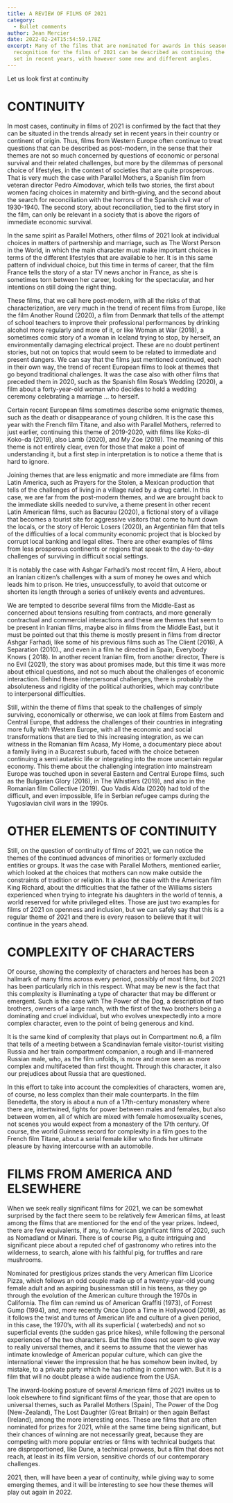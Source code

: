 ```yaml
---
title: A REVIEW OF FILMS OF 2021
category:
  - Bullet comments
author: Jean Mercier
date: 2022-02-24T15:54:59.178Z
excerpt: Many of the films that are nominated for awards in this season of
  recognition for the films of 2021 can be described as continuing the trends
  set in recent years, with however some new and different angles.
---
```

Let us look first at continuity

# CONTINUITY

In most cases, continuity in films of 2021 is confirmed by the fact that they can be situated in the trends already set in recent years in their country or continent of origin. 
Thus, films from Western Europe often continue to treat questions that can be described as post-modern, in the sense that their themes are not so much concerned by questions of economic or personal survival and their related challenges, but more by the dilemmas of personal choice of lifestyles, in the context of societies that are quite prosperous. That is very much the case with Parallel Mothers, a Spanish film from veteran director Pedro Almodovar, which tells two stories, the first about women facing choices in maternity and birth-giving, and the second about the search for reconciliation with the horrors of the Spanish civil war of 1930-1940. The second story, about reconciliation, tied to the first story in the film, can only be relevant in a society that is above the rigors of immediate economic survival.

In the same spirit as Parallel Mothers, other films of 2021 look at  individual choices in matters of partnership and marriage, such as The Worst Person in the World, in which the main character must make important choices in terms of the different lifestyles that are available to her. It is in this same pattern of individual choice, but this time in terms of career, that the film France tells the story of a star TV news anchor in France, as she is sometimes torn between her career, looking for the spectacular, and her intentions on still doing the right thing.

These films, that we call here post-modern, with all the risks of that characterization, are very much in the trend of recent films from Europe, like the film Another Round (2020), a film from Denmark that tells of the attempt of school teachers to improve their professional performances by drinking alcohol more regularly and more of it, or like Woman at War (2018), a sometimes comic story of a woman in Iceland trying to stop, by herself, an environmentally damaging electrical project. These are no doubt pertinent stories, but not on topics that would seem to be related to immediate and present dangers. 
We can say that the films just mentioned continued, each in their own way, the trend of recent European films to look at themes that go beyond traditional challenges. It was the case also with other films that preceded them in 2020, such as the Spanish film Rosa’s Wedding (2020), a film about a forty-year-old woman who decides to hold a wedding ceremony celebrating a marriage … to herself.

Certain recent European films sometimes describe some enigmatic themes, such as the death or disappearance of young children. It is the case this year with the French film Titane, and also with Parallel Mothers, referred to just earlier, continuing this theme of 2019-2020, with films like Koko-di Koko-da (2019), also Lamb (2020), and My Zoe (2019).  The meaning of this theme is not entirely clear, even for those that make a point of understanding it, but a first step in interpretation is to notice a theme that is hard to ignore.

Joining themes that are less enigmatic and more immediate are films from Latin America, such as Prayers for the Stolen, a Mexican production that tells of the challenges of living in a village ruled by a drug cartel. In this case, we are far from the post-modern themes, and we are brought back to the immediate skills needed to survive, a theme present in other recent Latin American films, such as Bacurau (2020), a fictional story of a village that becomes a tourist site for aggressive visitors that come to hunt down the locals, or the story of Heroic Losers (2020), an Argentinian film that tells of the difficulties of a local community economic project that is blocked by corrupt local banking and legal elites.
There are other examples of films from less prosperous continents or regions that speak to the day-to-day challenges of surviving in difficult social settings.

It is notably the case with Ashgar Farhadi’s most recent film, A Hero, about an Iranian citizen’s challenges with a sum of money he owes and which leads him to prison. He tries, unsuccessfully, to avoid that outcome or shorten its length through a series of unlikely events and adventures.

We are tempted to describe several films from the Middle-East as concerned about tensions resulting from contracts, and more generally contractual and commercial interactions and these are themes that seem to be present in Iranian films, maybe also in films from the Middle East, but it must be pointed out that this theme is mostly present in films from director Ashgar Farhadi, like some of his previous films such as The Client (2016), A Separation (2010)., and even in a film he directed in Spain, Everybody Knows ( 2018). In another recent Iranian film, from another director,  There is no Evil (2021), the story was about promises made, but this time it was more about ethical questions, and not so much about the challenges of economic interaction. Behind these interpersonal challenges, there is probably the absoluteness and rigidity of the political authorities, which may contribute to interpersonal difficulties.

Still, within the theme of films that speak to the challenges of simply surviving,  economically or otherwise, we can look at films from Eastern and Central Europe, that address the challenges of their countries in integrating more fully with Western Europe, with all the economic and social transformations that are tied to this increasing integration, as we can witness in the Romanian film  Acasa, My Home, a documentary piece about a family living in a Bucarest suburb, faced with the choice between continuing a semi autarkic life or integrating into the more uncertain regular economy. This theme about the challenging integration into mainstream Europe was touched upon in several Eastern and Central Europe films, such as the Bulgarian Glory (2016), in The Whistlers (2019), and also in the Romanian film Collective (2019). Quo Vadis Aïda (2020) had told of the difficult, and even impossible, life in Serbian refugee camps during the Yugoslavian civil wars in the 1990s. 

# OTHER ELEMENTS OF CONTINUITY

Still, on the question of continuity of films of 2021, we can notice the themes of the continued advances of minorities or formerly excluded entities or groups. 
It was the case with Parallel Mothers, mentioned earlier, which looked at the choices that mothers can now make outside the constraints of tradition or religion. It is also the case with the American film King Richard, about the difficulties that the father of the Williams sisters experienced when trying to integrate his daughters in the world of tennis, a world reserved for white privileged elites. 
Those are just two examples for films of 2021 on openness and inclusion, but we can safely say that this is a regular theme of 2021 and there is every reason to believe that it will continue in the years ahead. 

# COMPLEXITY OF CHARACTERS

Of course, showing the complexity of characters and heroes has been a hallmark of many films across every period, possibly of most films, but 2021 has been particularly rich in this respect. What may be new is the fact that this complexity is illuminating a type of character that may be different or emergent. Such is the case with The Power of the Dog, a description of two brothers, owners of a large ranch, with the first of the two brothers being a dominating and cruel individual, but who evolves unexpectedly into a more complex character, even to the point of being generous and kind.

It is the same kind of complexity that plays out in Compartment no.6, a film that tells of a meeting between a Scandinavian female visitor-tourist visiting Russia and her train compartment companion, a rough and ill-mannered Russian male, who, as the film unfolds, is more and more seen as more complex and multifaceted than first thought. Through this character, it also our prejudices about Russia that are questioned.

In this effort to take into account the complexities of characters, women are, of course, no less complex than their male counterparts. In the film Benedetta, the story is about a nun of a 17th-century monastery where there are, intertwined, fights for power between males and females, but also between women, all of which are mixed with female homosexuality scenes, not scenes you would expect from a monastery of the 17th century. Of course, the world Guinness record for complexity in a film goes to the French film Titane, about a serial female killer who finds her ultimate pleasure by having intercourse with an automobile. 

# FILMS FROM AMERICA AND ELSEWHERE

When we seek really significant films for 2021, we can be somewhat surprised by the fact there seem to be relatively few American films, at least among the films that are mentioned for the end of the year prizes. Indeed, there are few equivalents, if any, to American significant films of 2020, such as Nomadland or Minari. There is of course Pig, a quite intriguing and significant piece about a reputed chef of gastronomy who retires into the wilderness, to search, alone with his faithful pig, for truffles and rare mushrooms.

Nominated for prestigious prizes stands the very American film Licorice Pizza, which follows an odd couple made up of a twenty-year-old young female adult and an aspiring businessman still in his teens, as they go through the evolution of the American culture through the 1970s in California. The film can remind us of American Graffiti (1973), of Forrest Gump (1994), and, more recently Once Upon a Time in Hollywood (2019), as it follows the twist and turns of American life and culture of a given period, in this case, the 1970’s, with all its superficial ( waterbeds) and not so superficial events  (the sudden gas price hikes), while following the personal experiences of the two characters. But the film does not seem to give way to really universal themes, and it seems to assume that the viewer has intimate knowledge of American popular culture, which can give the international viewer the impression that he has somehow been invited, by mistake, to a private party which he has nothing in common with. But it is a film that will no doubt please a wide audience from the USA.

The inward-looking posture of several American films of 2021 invites us to look elsewhere to find significant films of the year, those that are open to universal themes, such as Parallel Mothers (Spain), The Power of the Dog (New-Zealand), The Lost Daughter (Great Britain) or then again Belfast (Ireland), among the more interesting ones. These are films that are often nominated for prizes for 2021, while at the same time being significant, but their chances of winning are not necessarily great, because they are competing with more popular entries or films with technical budgets that are disproportioned, like Dune, a technical prowess, but a film that does not reach, at least in its film version, sensitive chords of our contemporary challenges.

2021, then, will have been a year of continuity, while giving way to some emerging themes, and it will be interesting to see how these themes will play out again in 2022. 
